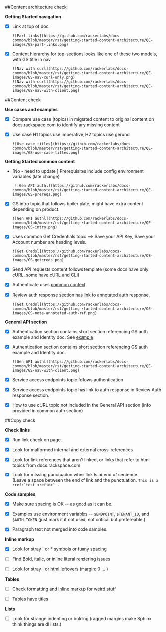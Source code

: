 ##Content architecture check

**Getting Started navigation**

- [x] Link at top of doc
  
      ![Part links](https://github.com/rackerlabs/docs-common/blob/master/rst/getting-started-content-architecture/QE-images/GS-part-links.png)
  
- [x] Content hierarchy for top-sections looks like one of these two models, with GS title in nav
  
      ![Nav with curl](https://github.com/rackerlabs/docs-common/blob/master/rst/getting-started-content-architecture/QE-images/GS-nav-curl-only.png) 
      ![Nav with curl](https://github.com/rackerlabs/docs-common/blob/master/rst/getting-started-content-architecture/QE-images/GS-nav-with-client.png) 

##Content check

**Use cases and examples**

- [x] Compare use case (topics) in migrated content to original content on docs.rackspace.com to identify any missing content

- [x] Use case H1 topics use imperative, H2 topics use gerund

      ![Use case titles](https://github.com/rackerlabs/docs-common/blob/master/rst/getting-started-content-architecture/QE-images/GS-use-case-titles.png) 


**Getting Started common content**

- [No - need to update ]  Prerequisites include config environment variables (late change)
       
       ![Gen API authl](https://github.com/rackerlabs/docs-common/blob/master/rst/getting-started-content-architecture/QE-images/GS-prereqs.png) 
       

- [x]  GS intro topic that follows boiler plate, might have extra content depending on product.

       ![Gen API authl](https://github.com/rackerlabs/docs-common/blob/master/rst/getting-started-content-architecture/QE-images/GS-intro.png) 
       

- [x]  Uses common Get Credentials topic ==> Save your API Key, Save your Account number are heading levels.

       ![Get Credsl](https://github.com/rackerlabs/docs-common/blob/master/rst/getting-started-content-architecture/QE-images/GS-getcreds.png) 


- [x]  Send API requests content follows template (some docs have only cURL, some have cURL and CLI)
      

- [x]  Authenticate uses [common content](https://developer.rackspace.com/docs/cloud-big-data/v2/developer-guide/#document-getting-started/authenticate) 


- [x]  Review auth response section has link to annotated auth response.

       ![Get Credsl](https://github.com/rackerlabs/docs-common/blob/master/rst/getting-started-content-architecture/QE-images/GS-note-annotated-auth-ref.png) 


**General API section**

- [x] Authentication section contains short section referencing GS auth example and Identity doc. 
      See [example](https://developer.rackspace.com/docs/cloud-big-data/v2/developer-guide/#document-general-api-info/authentication-gen-api)

- [x] Authentication section contains short section referencing GS auth example and Identity doc.
      
      ![Gen API authl](https://github.com/rackerlabs/docs-common/blob/master/rst/getting-started-content-architecture/QE-images/GS-nav-with-client.png) 

- [x] Service access endpoints topic follows authentication

- [x] Service access endpoints topic has link to auth response in Review Auth response section.

- [x] How to use cURL topic not included in the General API section (info provided in common auth section)


##Copy check

**Check links**

- [x] Run link check on page.

- [x] Look for malformed internal and external cross-references

- [x] Look for link references that aren't linked, or links that refer to html topics from docs.rackspace.com

- [x] Look for missing punctuation when link is at end of sentence.  
          (Leave a space between the end of link and the punctuation. ```This is a :ref:`test <refid>` .```

**Code samples**

- [x] Make sure spacing is OK -- as good as it can be.

- [x] Examples use environment variables -- ``$ENDPOINT``, ``$TENANT_ID``, and ``$AUTH_TOKEN``  (just mark it if not used, not critical but prefereable.)

- [x] Paragraph text not merged into code samples.

**Inline markup**

- [x] Look for stray ` or * symbols or funny spacing

- [ ] Find Bold, italic, or inline literal rendering issues

- [ ] Look for stray | or html leftovers  (margin: 0 ... )

**Tables**

- [ ] Check formatting and inline markup for weird stuff

- [ ] Tables have titles 

**Lists**

- [ ] Look for strange indenting or bolding (ragged margins make Sphinx think things are dl lists.)
